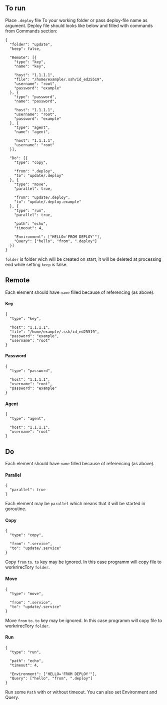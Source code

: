 ## To run
Place ```.deploy``` file To your working folder or pass deploy-file name as argument. Deploy file should looks like below and filled with commands from Commands section:
```
{
  "folder": "update",
  "keep": false,

  "Remote": [{
    "type": "key",
    "name": "key",

    "host": "1.1.1.1",
    "file": "/home/example/.ssh/id_ed25519",
    "username": "root",
    "password": "example"
  }, {
    "type": "password",
    "name": "password",

    "host": "1.1.1.1",
    "username": "root",
    "password": "example"
  }, {
    "type": "agent",
    "name": "agent",

    "host": "1.1.1.1",
    "username": "root"
  }],

  "Do": [{
    "type": "copy",

    "from": ".deploy",
    "to": "update/.deploy"
  }, {
    "type": "move",
    "parallel": true,

    "from": "update/.deploy",
    "to": "update/.deploy.example"
  }, {
    "type": "run",
    "parallel": true,

    "path": "echo",
    "timeout": 4,

    "Environment": ["HELLO='FROM DEPLOY'"],
    "Query": ["hello", "from", ".deploy"]
  }]
}
```
```folder``` is folder wich will be created on start, it will be deleted at processing end while setting ```keep``` is false.
## Remote
Each element should have ```name``` filled because of referencing (as above).
#### Key
```
{
  "type": "key",

  "host": "1.1.1.1",
  "file": "/home/example/.ssh/id_ed25519",
  "password": "example",
  "username": "root"
}
```
#### Password
```
{
  "type": "password",

  "host": "1.1.1.1",
  "username": "root",
  "password": "example"
}
```
#### Agent
```
{
  "type": "agent",

  "host": "1.1.1.1",
  "username": "root"
}
```
## Do
Each element should have ```name``` filled because of referencing (as above).
#### Parallel
```
{
  "parallel": true
}
```
Each element may be ```parallel``` which means that it will be started in goroutine.
#### Copy
```
{
  "type": "copy",

  "from": ".service",
  "to": "update/.service"
}
```
Copy ```from``` ```to```. ```to``` key may be ignored. In this case programm will copy file to workrirecTory ```folder```.
#### Move
```
{
  "type": "move",

  "from": ".service",
  "to": "update/.service"
}
```
Move ```from``` ```to```. ```to``` key may be ignored. In this case programm will copy file to workrirecTory ```folder```.
#### Run
```
{
  "type": "run",

  "path": "echo",
  "timeout": 4,
  
  "Environment": ["HELLO='FROM DEPLOY'"],
  "Query": ["hello", "from", ".deploy"]
}
```
Run some ```Path``` with or without timeout. You can also set Environment and Query.